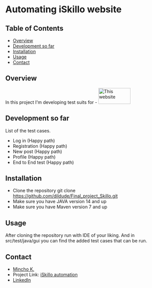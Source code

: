# Automating iSkillo website

## Table of Contents
- [Overview](#overview)
- [Development so far](#developmentsofar)
- [Installation](#installation)
- [Usage](#usage)
- [Contact](#contact)

## Overview
In this project I'm developing test suits for - <img alt="This website" height="50" src="http://training.skillo-bg.com:4200/assets/Iskillo-logo.png" width="100"/>


## Development so far
List of the test cases.
- Log in (Happy path)
- Registration (Happy path)
- New post (Happy path)
- Profile (Happy path)
- End to End test (Happy path)

## Installation

- Clone the repository
git clone https://github.com/dildude/Final_project_Skillo.git
- Make sure you have JAVA version 14 and up
- Make sure you have Maven version 7 and up

## Usage

After cloning the repository run with IDE of your liking.
And in src/test/java/gui you can find the added test cases that can be run.

## Contact

- [Mincho K.](mailto:mincho.qa.kuzmanov@gmail.com)
- Project Link: [iSkillo automation](https://github.com/dildude/Final_project_Skillo)
- [LinkedIn](https://www.linkedin.com/in/mincho-k-1997b212a/)
